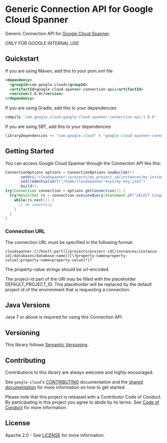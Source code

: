# Generic Connection API for Google Cloud Spanner

Generic Connection API for
[Google Cloud Spanner](https://cloud.google.com/spanner/).

ONLY FOR GOOGLE INTERNAL USE

## Quickstart

[//]: # ({x-version-update-start:google-cloud-spanner-connection-api:released})
If you are using Maven, add this to your pom.xml file
```xml
<dependency>
  <groupId>com.google.cloud</groupId>
  <artifactId>google-cloud-spanner-connection-api</artifactId>
  <version>1.0.0</version>
</dependency>
```
If you are using Gradle, add this to your dependencies
```Groovy
compile 'com.google.cloud:google-cloud-spanner-connection-api:1.0.0'
```
If you are using SBT, add this to your dependencies
```Scala
libraryDependencies += "com.google.cloud" % "google-cloud-spanner-connection-api" % "1.0.0"
```
[//]: # ({x-version-update-end})

## Getting Started
You can access Google Cloud Spanner through the Connection API like this:

```java
ConnectionOptions options = ConnectionOptions.newBuilder()
      .setUri("cloudspanner:/projects/my_project_id/instances/my_instance_id/databases/my_database_name?autocommit=false")
      .setCredentialsUrl("/home/cloudspanner-keys/my-key.json")
      .build();
try(Connection connection = options.getConnection()) {
  try(ResultSet rs = connection.executeQuery(Statement.of("SELECT SingerId, AlbumId, MarketingBudget FROM Albums"))) {
    while(rs.next()) {
      // do something
    }
  }
}
```

### Connection URL
The connection URL must be specified in the following format:

```
cloudspanner:[//host[:port]]/projects/project-id[/instances/instance-id[/databases/database-name]][\?property-name=property-value[;property-name=property-value]*]?
```

The property-value strings should be url-encoded.

The project-id part of the URI may be filled with the placeholder DEFAULT_PROJECT_ID. This
placeholder will be replaced by the default project id of the environment that is requesting a
connection.

## Java Versions

Java 7 or above is required for using this Connection API.

## Versioning

This library follows [Semantic Versioning](http://semver.org/).

## Contributing

Contributions to this library are always welcome and highly encouraged.

See `google-cloud`'s [CONTRIBUTING] documentation and the
[shared documentation](https://github.com/googleapis/google-cloud-common/blob/master/contributing/readme.md#how-to-contribute-to-gcloud)
for more information on how to get started.

Please note that this project is released with a Contributor Code of Conduct.
By participating in this project you agree to abide by its terms. See
[Code of Conduct][code-of-conduct] for more information.

## License

Apache 2.0 - See [LICENSE] for more information.


[CONTRIBUTING]:https://github.com/googleapis/google-cloud-java/blob/master/CONTRIBUTING.md
[code-of-conduct]:https://github.com/googleapis/google-cloud-java/blob/master/CODE_OF_CONDUCT.md#contributor-code-of-conduct
[LICENSE]: https://github.com/googleapis/google-cloud-java/blob/master/LICENSE
[cloud-platform]: https://cloud.google.com/

[cloud-spanner]: https://cloud.google.com/spanner/
[cloud-spanner-docs]: https://cloud.google.com/spanner/docs/overview
